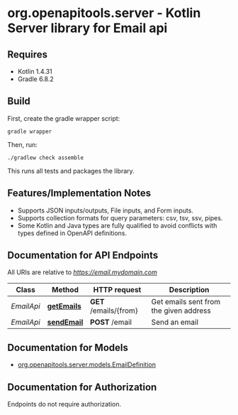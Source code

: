 # org.openapitools.server - Kotlin Server library for Email api

## Requires

* Kotlin 1.4.31
* Gradle 6.8.2

## Build

First, create the gradle wrapper script:

```
gradle wrapper
```

Then, run:

```
./gradlew check assemble
```

This runs all tests and packages the library.

## Features/Implementation Notes

* Supports JSON inputs/outputs, File inputs, and Form inputs.
* Supports collection formats for query parameters: csv, tsv, ssv, pipes.
* Some Kotlin and Java types are fully qualified to avoid conflicts with types defined in OpenAPI definitions.

<a id="documentation-for-api-endpoints"></a>
## Documentation for API Endpoints

All URIs are relative to *https://email.mydomain.com*

Class | Method | HTTP request | Description
------------ | ------------- | ------------- | -------------
*EmailApi* | [**getEmails**](docs/EmailApi.md#getemails) | **GET** /emails/{from} | Get emails sent from the given address
*EmailApi* | [**sendEmail**](docs/EmailApi.md#sendemail) | **POST** /email | Send an email


<a id="documentation-for-models"></a>
## Documentation for Models

 - [org.openapitools.server.models.EmailDefinition](docs/EmailDefinition.md)


<a id="documentation-for-authorization"></a>
## Documentation for Authorization

Endpoints do not require authorization.

